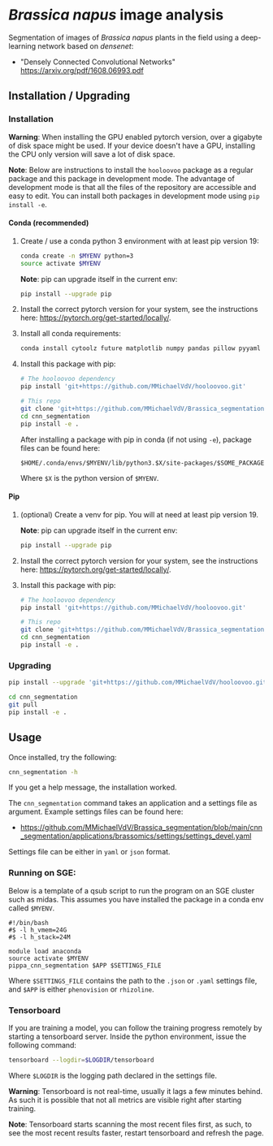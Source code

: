 # *Brassica napus* image analysis

Segmentation of images of *Brassica napus* plants in the field using a deep-learning network based on *densenet*:
- "Densely Connected Convolutional Networks" <https://arxiv.org/pdf/1608.06993.pdf>

## Installation / Upgrading

### Installation

__Warning__: When installing the GPU enabled pytorch version, over a gigabyte of disk space might be used.
If your device doesn't have a GPU, installing the CPU only version will save a lot of disk space.

__Note__: Below are instructions to install the `hooloovoo` package as a regular
package and this package in development mode.
The advantage of development mode is that all the files of the repository are
accessible and easy to edit.
You can install both packages in development mode using `pip install -e`.
   
#### Conda (recommended)
1) Create / use a conda python 3 environment with at least pip version 19:

   ```bash
   conda create -n $MYENV python=3
   source activate $MYENV
   ```
   
   __Note__: pip can upgrade itself in the current env:

   ```bash
   pip install --upgrade pip
   ```
   
2) Install the correct pytorch version for your system, see the instructions here: <https://pytorch.org/get-started/locally/>.

3) Install all conda requirements:

   ```bash
   conda install cytoolz future matplotlib numpy pandas pillow pyyaml scikit-image scipy tensorboard
   ```
   
4) Install this package with pip:
   ```bash
   # The hooloovoo dependency
   pip install 'git+https://github.com/MMichaelVdV/hooloovoo.git'
   
   # This repo
   git clone 'git+https://github.com/MMichaelVdV/Brassica_segmentation.git'
   cd cnn_segmentation
   pip install -e .
   ```
   
   After installing a package with pip in conda (if not using `-e`), package files can be found here:

   ```
   $HOME/.conda/envs/$MYENV/lib/python3.$X/site-packages/$SOME_PACKAGE
   ```

   Where `$X` is the python version of `$MYENV`.

#### Pip

1) (optional) Create a venv for pip. You will at need at least pip version 19.

   __Note__: pip can upgrade itself in the current env:

   ```bash
   pip install --upgrade pip
   ```

2) Install the correct pytorch version for your system, see the instructions here: <https://pytorch.org/get-started/locally/>.

3) Install this package with pip:

   ```bash
   # The hooloovoo dependency
   pip install 'git+https://github.com/MMichaelVdV/hooloovoo.git'
   
   # This repo
   git clone 'git+https://github.com/MMichaelVdV/Brassica_segmentation.git'
   cd cnn_segmentation
   pip install -e .
   ```

### Upgrading

```bash
pip install --upgrade 'git+https://github.com/MMichaelVdV/hooloovoo.git'

cd cnn_segmentation
git pull
pip install -e .
```

## Usage

Once installed, try the following:

```bash
cnn_segmentation -h
```

If you get a help message, the installation worked.

The `cnn_segmentation` command takes an application and a settings file as argument.
Example settings files can be found here:

* <https://github.com/MMichaelVdV/Brassica_segmentation/blob/main/cnn_segmentation/applications/brassomics/settings/settings_devel.yaml>

Settings file can be either in `yaml` or `json` format.

### Running on SGE:

Below is a template of a qsub script to run the program on an SGE cluster such as midas.
This assumes you have installed the package in a conda env called `$MYENV`.

```
#!/bin/bash
#$ -l h_vmem=24G
#$ -l h_stack=24M

module load anaconda
source activate $MYENV
pippa_cnn_segmentation $APP $SETTINGS_FILE
```

Where `$SETTINGS_FILE` contains the path to the `.json` or `.yaml` settings file,
and `$APP` is either `phenovision` or `rhizoline`.

### Tensorboard

If you are training a model, you can follow the training progress remotely by starting a tensorboard server.
Inside the python environment, issue the following command:

```bash
tensorboard --logdir=$LOGDIR/tensorboard
```

Where `$LOGDIR` is the logging path declared in the settings file.

__Warning__: Tensorboard is not real-time, usually it lags a few minutes behind.
As such it is possible that not all metrics are visible right after starting training.

__Note__: Tensorboard starts scanning the most recent files first, as such, to
see the most recent results faster, restart tensorboard and refresh the page.

